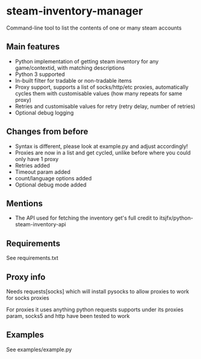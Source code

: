 # steam-inventory-manager
Command-line tool to list the contents of one or many steam accounts

## Main features
- Python implementation of getting steam inventory for any game/contextid, with matching descriptions
- Python 3 supported
- In-built filter for tradable or non-tradable items
- Proxy support, supports a list of socks/http/etc proxies, automatically cycles them with customisable values (how many repeats for same proxy)
- Retries and customisable values for retry (retry delay, number of retries)
- Optional debug logging

## Changes from before
- Syntax is different, please look at example.py and adjust accordingly!
- Proxies are now in a list and get cycled, unlike before where you could only have 1 proxy
- Retries added
- Timeout param added
- count/language options added
- Optional debug mode added

## Mentions
- The API used for fetching the inventory get's full credit to itsjfx/python-steam-inventory-api

## Requirements
See requirements.txt

## Proxy info
Needs requests[socks] which will install pysocks to allow proxies to work for socks proxies

For proxies it uses anything python requests supports under its proxies param, socks5 and http have been tested to work

## Examples
See examples/example.py